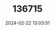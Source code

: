 ---
title: "136715"
category: "Melomys caurinus"
draft: false
date: 2024-02-22 13:03:51
languages:
  English: ["Short-tailed Talaud Melomys"]
---